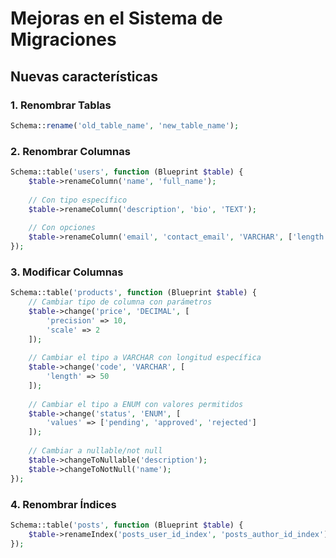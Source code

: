 # Mejoras en el Sistema de Migraciones

## Nuevas características

### 1. Renombrar Tablas
```php
Schema::rename('old_table_name', 'new_table_name');
```

### 2. Renombrar Columnas
```php
Schema::table('users', function (Blueprint $table) {
    $table->renameColumn('name', 'full_name');
    
    // Con tipo específico
    $table->renameColumn('description', 'bio', 'TEXT');
    
    // Con opciones
    $table->renameColumn('email', 'contact_email', 'VARCHAR', ['length' => 100]);
});
```

### 3. Modificar Columnas
```php
Schema::table('products', function (Blueprint $table) {
    // Cambiar tipo de columna con parámetros
    $table->change('price', 'DECIMAL', [
        'precision' => 10, 
        'scale' => 2
    ]);
    
    // Cambiar el tipo a VARCHAR con longitud específica
    $table->change('code', 'VARCHAR', [
        'length' => 50
    ]);
    
    // Cambiar el tipo a ENUM con valores permitidos
    $table->change('status', 'ENUM', [
        'values' => ['pending', 'approved', 'rejected']
    ]);
    
    // Cambiar a nullable/not null
    $table->changeToNullable('description');
    $table->changeToNotNull('name');
});
```

### 4. Renombrar Índices
```php
Schema::table('posts', function (Blueprint $table) {
    $table->renameIndex('posts_user_id_index', 'posts_author_id_index');
});
```
```
